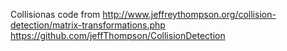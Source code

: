 Collisionas code from
http://www.jeffreythompson.org/collision-detection/matrix-transformations.php
https://github.com/jeffThompson/CollisionDetection
